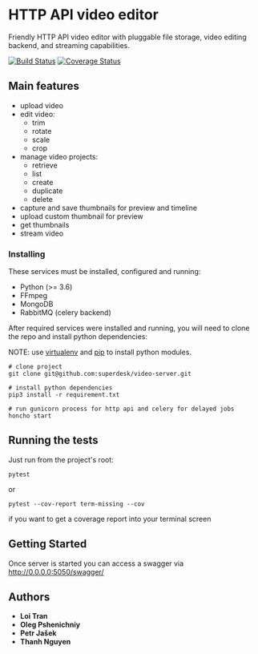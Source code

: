# HTTP API video editor

Friendly HTTP API video editor with pluggable file storage, video editing backend, and streaming capabilities.

[![Build Status](https://travis-ci.org/superdesk/video-server.svg?branch=master)](https://travis-ci.org/superdesk/video-server)
[![Coverage Status](https://coveralls.io/repos/github/superdesk/video-server/badge.svg?branch=master)](https://coveralls.io/github/superdesk/video-server?branch=master)

## Main features
- upload video
- edit video:
    * trim
    * rotate
    * scale
    * crop
- manage video projects:
    * retrieve
    * list
    * create
    * duplicate
    * delete
- capture and save thumbnails for preview and timeline
- upload custom thumbnail for preview
- get thumbnails
- stream video

### Installing

These services must be installed, configured and running:

 * Python (>= 3.6)
 * FFmpeg
 * MongoDB 
 * RabbitMQ (celery backend)

After required services were installed and running, 
you will need to clone the repo and install python dependencies:

NOTE: use [virtualenv](https://docs.python.org/3/library/venv.html) and [pip](https://pypi.org/project/pip/) to install python modules.

```
# clone project
git clone git@github.com:superdesk/video-server.git

# install python dependencies
pip3 install -r requirement.txt

# run gunicorn process for http api and celery for delayed jobs
honcho start
```


## Running the tests

Just run from the project's root:

```
pytest
```

or 

```
pytest --cov-report term-missing --cov
```
if you want to get a coverage report into your terminal screen

## Getting Started

Once server is started you can access a swagger via http://0.0.0.0:5050/swagger/ 


## Authors

* **Loi Tran**
* **Oleg Pshenichniy**
* **Petr Jašek**
* **Thanh Nguyen**
